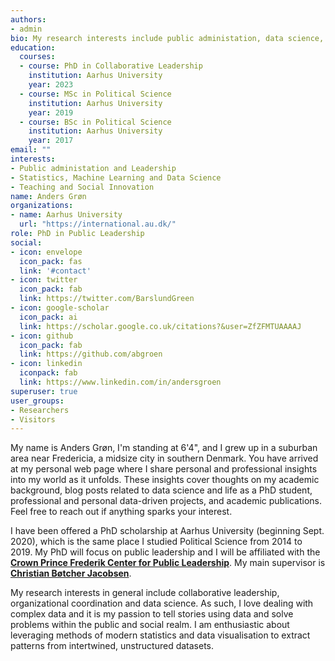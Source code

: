 ```yaml
---
authors:
- admin
bio: My research interests include public administation, data science, and social innovation.
education:
  courses:
  - course: PhD in Collaborative Leadership
    institution: Aarhus University
    year: 2023
  - course: MSc in Political Science
    institution: Aarhus University
    year: 2019
  - course: BSc in Political Science
    institution: Aarhus University
    year: 2017
email: ""
interests:
- Public administation and Leadership
- Statistics, Machine Learning and Data Science
- Teaching and Social Innovation
name: Anders Grøn
organizations:
- name: Aarhus University
  url: "https://international.au.dk/"
role: PhD in Public Leadership
social:
- icon: envelope
  icon_pack: fas
  link: '#contact'
- icon: twitter
  icon_pack: fab
  link: https://twitter.com/BarslundGreen
- icon: google-scholar
  icon_pack: ai
  link: https://scholar.google.co.uk/citations?&user=ZfZFMTUAAAAJ
- icon: github
  icon_pack: fab
  link: https://github.com/abgroen
- icon: linkedin
  iconpack: fab
  link: https://www.linkedin.com/in/andersgroen
superuser: true
user_groups:
- Researchers
- Visitors
---
```


My name is Anders Grøn, I'm standing at 6'4", and I grew up in a suburban area near Fredericia, a midsize city in southern Denmark. You have arrived at my personal web page where I share personal and professional insights into my world as it unfolds. These insights cover thoughts on my academic background, blog posts related to data science and life as a PhD student, professional and personal data-driven projects, and academic publications. Feel free to reach out if anything sparks your interest.

I have been offered a PhD scholarship at Aarhus University (beginning Sept. 2020), which is the same place I studied Political Science from 2014 to 2019. My PhD will focus on public leadership and I will be affiliated with the <a href = "https://ps.au.dk/en/crown-prince-frederik-center-for-public-leadership/" rel ="follow"><strong>Crown Prince Frederik Center for Public Leadership</strong></a>. My main supervisor is <a href = "https://pure.au.dk/portal/da/persons/christian-boetcher-jacobsen(fd9dea84-2af2-4d41-89ac-117e13f5324c).html" rel ="follow"><strong>Christian Bøtcher Jacobsen</strong></a>.

My research interests in general include collaborative leadership, organizational coordination and data science. As such, I love dealing with complex data and it is my passion to tell stories using data and solve problems within the public and social realm. I am enthusiastic about leveraging methods of modern statistics and data visualisation to extract patterns from intertwined, unstructured datasets.
